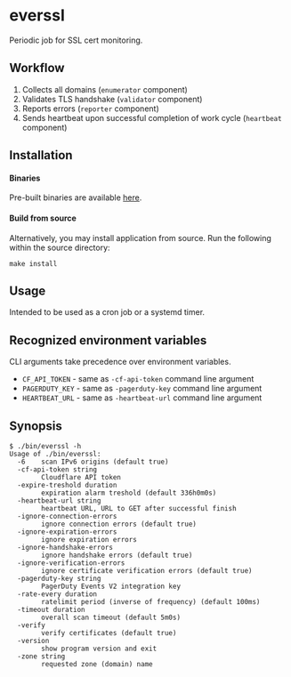 # everssl

Periodic job for SSL cert monitoring.

## Workflow

1. Collects all domains (`enumerator` component)
2. Validates TLS handshake (`validator` component)
3. Reports errors (`reporter` component)
4. Sends heartbeat upon successful completion of work cycle (`heartbeat` component)

## Installation

#### Binaries

Pre-built binaries are available [here](https://github.com/mysteriumnetwork/everssl/releases/latest).

#### Build from source

Alternatively, you may install application from source. Run the following within the source directory:

```
make install
```

## Usage

Intended to be used as a cron job or a systemd timer.

## Recognized environment variables

CLI arguments take precedence over environment variables.

* `CF_API_TOKEN` - same as `-cf-api-token` command line argument
* `PAGERDUTY_KEY` - same as `-pagerduty-key` command line argument
* `HEARTBEAT_URL` - same as `-heartbeat-url` command line argument

## Synopsis

```
$ ./bin/everssl -h
Usage of ./bin/everssl:
  -6	scan IPv6 origins (default true)
  -cf-api-token string
    	Cloudflare API token
  -expire-treshold duration
    	expiration alarm treshold (default 336h0m0s)
  -heartbeat-url string
    	heartbeat URL, URL to GET after successful finish
  -ignore-connection-errors
    	ignore connection errors (default true)
  -ignore-expiration-errors
    	ignore expiration errors
  -ignore-handshake-errors
    	ignore handshake errors (default true)
  -ignore-verification-errors
    	ignore certificate verification errors (default true)
  -pagerduty-key string
    	PagerDuty Events V2 integration key
  -rate-every duration
    	ratelimit period (inverse of frequency) (default 100ms)
  -timeout duration
    	overall scan timeout (default 5m0s)
  -verify
    	verify certificates (default true)
  -version
    	show program version and exit
  -zone string
    	requested zone (domain) name
```
